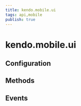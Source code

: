 ```yaml
---
title: kendo.mobile.ui
tags: api,mobile
publish: true
---
```


# kendo.mobile.ui

## Configuration

## Methods

## Events